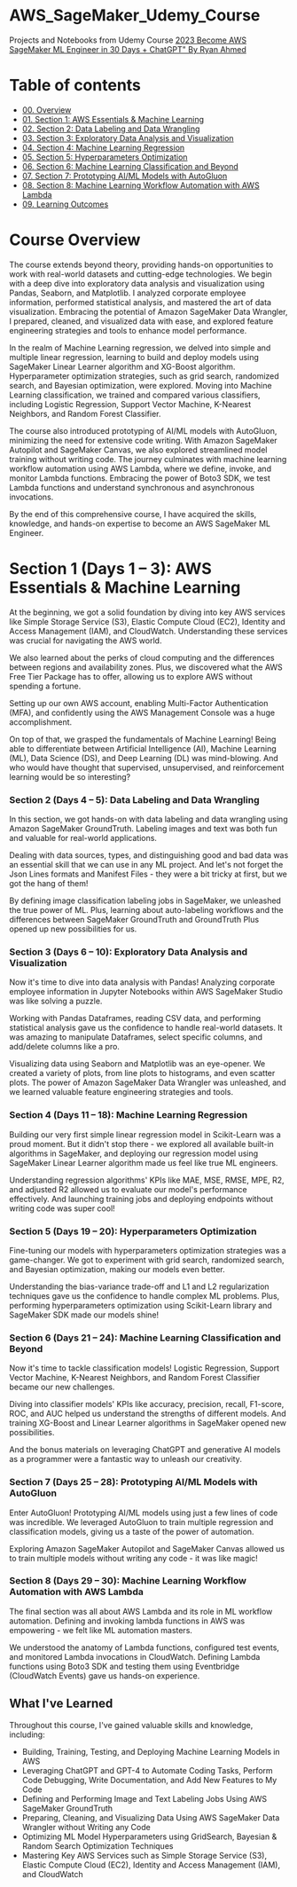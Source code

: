 # AWS_SageMaker_Udemy_Course
Projects and Notebooks from Udemy Course [2023 Become AWS SageMaker ML Engineer in 30 Days + ChatGPT" By Ryan Ahmed](https://www.udemy.com/course/become-an-aws-machine-learning-engineer-in-30-days-new-2022/)

# Table of contents

- [00. Overview](#abstract-overview)
- [01. Section 1: AWS Essentials & Machine Learning](#sec1)
- [02. Section 2: Data Labeling and Data Wrangling](#sec2)
- [03. Section 3: Exploratory Data Analysis and Visualization](#sec3)
- [04. Section 4: Machine Learning Regression ](#sec4)
- [05. Section 5: Hyperparameters Optimization ](#sec5)
- [06. Section 6: Machine Learning Classification and Beyond ](#sec6)
- [07. Section 7: Prototyping AI/ML Models with AutoGluon ](#sec7)
- [08. Section 8: Machine Learning Workflow Automation with AWS Lambda ](#sec8)
- [09. Learning Outcomes](#sec9)


# Course Overview <a name="abstract-overview"></a>
The course extends beyond theory, providing hands-on opportunities to work with real-world datasets and cutting-edge technologies. 
We begin with a deep dive into exploratory data analysis and visualization using Pandas, Seaborn, and Matplotlib. I analyzed corporate employee information, performed statistical analysis, and mastered the art of data visualization. Embracing the potential of Amazon SageMaker Data Wrangler, I prepared, cleaned, and visualized data with ease, and explored feature engineering strategies and tools to enhance model performance.

In the realm of Machine Learning regression, we delved into simple and multiple linear regression, learning to build and deploy models using SageMaker Linear Learner algorithm and XG-Boost algorithm. Hyperparameter optimization strategies, such as grid search, randomized search, and Bayesian optimization, were explored. Moving into Machine Learning classification, we trained and compared various classifiers, including Logistic Regression, Support Vector Machine, K-Nearest Neighbors, and Random Forest Classifier.

The course also introduced prototyping of AI/ML models with AutoGluon, minimizing the need for extensive code writing. With Amazon SageMaker Autopilot and SageMaker Canvas, we also explored streamlined model training without writing code. The journey culminates with machine learning workflow automation using AWS Lambda, where we define, invoke, and monitor Lambda functions. Embracing the power of Boto3 SDK, we test Lambda functions and understand synchronous and asynchronous invocations.

By the end of this comprehensive course, I have acquired the skills, knowledge, and hands-on expertise to become an AWS SageMaker ML Engineer.





# Section 1 (Days 1 – 3): AWS Essentials & Machine Learning <a name="sec1"></a>

At the beginning, we got a solid foundation by diving into key AWS services like Simple Storage Service (S3), Elastic Compute Cloud (EC2), Identity and Access Management (IAM), and CloudWatch. Understanding these services was crucial for navigating the AWS world.

We also learned about the perks of cloud computing and the differences between regions and availability zones. Plus, we discovered what the AWS Free Tier Package has to offer, allowing us to explore AWS without spending a fortune.

Setting up our own AWS account, enabling Multi-Factor Authentication (MFA), and confidently using the AWS Management Console was a huge accomplishment.

On top of that, we grasped the fundamentals of Machine Learning! Being able to differentiate between Artificial Intelligence (AI), Machine Learning (ML), Data Science (DS), and Deep Learning (DL) was mind-blowing. And who would have thought that supervised, unsupervised, and reinforcement learning would be so interesting?

### Section 2 (Days 4 – 5): Data Labeling and Data Wrangling <a name="sec2"></a>

In this section, we got hands-on with data labeling and data wrangling using Amazon SageMaker GroundTruth. Labeling images and text was both fun and valuable for real-world applications.

Dealing with data sources, types, and distinguishing good and bad data was an essential skill that we can use in any ML project. And let's not forget the Json Lines formats and Manifest Files - they were a bit tricky at first, but we got the hang of them!

By defining image classification labeling jobs in SageMaker, we unleashed the true power of ML. Plus, learning about auto-labeling workflows and the differences between SageMaker GroundTruth and GroundTruth Plus opened up new possibilities for us.

### Section 3 (Days 6 – 10): Exploratory Data Analysis and Visualization <a name="sec3"></a>

Now it's time to dive into data analysis with Pandas! Analyzing corporate employee information in Jupyter Notebooks within AWS SageMaker Studio was like solving a puzzle.

Working with Pandas Dataframes, reading CSV data, and performing statistical analysis gave us the confidence to handle real-world datasets. It was amazing to manipulate Dataframes, select specific columns, and add/delete columns like a pro.

Visualizing data using Seaborn and Matplotlib was an eye-opener. We created a variety of plots, from line plots to histograms, and even scatter plots. The power of Amazon SageMaker Data Wrangler was unleashed, and we learned valuable feature engineering strategies and tools.

### Section 4 (Days 11 – 18): Machine Learning Regression <a name="sec4"></a>

Building our very first simple linear regression model in Scikit-Learn was a proud moment. But it didn't stop there - we explored all available built-in algorithms in SageMaker, and deploying our regression model using SageMaker Linear Learner algorithm made us feel like true ML engineers.

Understanding regression algorithms' KPIs like MAE, MSE, RMSE, MPE, R2, and adjusted R2 allowed us to evaluate our model's performance effectively. And launching training jobs and deploying endpoints without writing code was super cool!

### Section 5 (Days 19 – 20): Hyperparameters Optimization <a name="sec5"></a>

Fine-tuning our models with hyperparameters optimization strategies was a game-changer. We got to experiment with grid search, randomized search, and Bayesian optimization, making our models even better.

Understanding the bias-variance trade-off and L1 and L2 regularization techniques gave us the confidence to handle complex ML problems. Plus, performing hyperparameters optimization using Scikit-Learn library and SageMaker SDK made our models shine!

### Section 6 (Days 21 – 24): Machine Learning Classification and Beyond <a name="sec6"></a>

Now it's time to tackle classification models! Logistic Regression, Support Vector Machine, K-Nearest Neighbors, and Random Forest Classifier became our new challenges.

Diving into classifier models' KPIs like accuracy, precision, recall, F1-score, ROC, and AUC helped us understand the strengths of different models. And training XG-Boost and Linear Learner algorithms in SageMaker opened new possibilities.

And the bonus materials on leveraging ChatGPT and generative AI models as a programmer were a fantastic way to unleash our creativity.

### Section 7 (Days 25 – 28): Prototyping AI/ML Models with AutoGluon <a name="sec7"></a>

Enter AutoGluon! Prototyping AI/ML models using just a few lines of code was incredible. We leveraged AutoGluon to train multiple regression and classification models, giving us a taste of the power of automation.

Exploring Amazon SageMaker Autopilot and SageMaker Canvas allowed us to train multiple models without writing any code - it was like magic!

### Section 8 (Days 29 – 30): Machine Learning Workflow Automation with AWS Lambda <a name="sec8"></a>

The final section was all about AWS Lambda and its role in ML workflow automation. Defining and invoking lambda functions in AWS was empowering - we felt like ML automation masters.

We understood the anatomy of Lambda functions, configured test events, and monitored Lambda invocations in CloudWatch. Defining Lambda functions using Boto3 SDK and testing them using Eventbridge (CloudWatch Events) gave us hands-on experience.

## What I've Learned <a name="sec9"></a>

Throughout this course, I've gained valuable skills and knowledge, including:

- Building, Training, Testing, and Deploying Machine Learning Models in AWS
- Leveraging ChatGPT and GPT-4 to Automate Coding Tasks, Perform Code Debugging, Write Documentation, and Add New Features to My Code
- Defining and Performing Image and Text Labeling Jobs Using AWS SageMaker GroundTruth
- Preparing, Cleaning, and Visualizing Data Using AWS SageMaker Data Wrangler without Writing any Code
- Optimizing ML Model Hyperparameters using GridSearch, Bayesian & Random Search Optimization Techniques
- Mastering Key AWS Services such as Simple Storage Service (S3), Elastic Compute Cloud (EC2), Identity and Access Management (IAM), and CloudWatch

